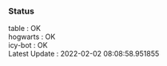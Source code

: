 ### Status


table : OK  
hogwarts : OK  
icy-bot : OK  
Latest Update : 2022-02-02 08:08:58.951855
